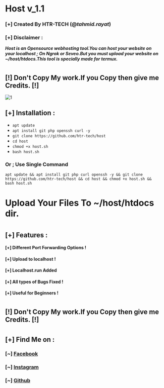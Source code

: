 # Host v_1.1
### [+] Created By HTR-TECH (@***tahmid.rayat***)
### [+] Disclaimer :
***Host is an Opensource webhosting tool.You can host your website on your localhost ; On Ngrok or Seveo.But you must upload your website on ~/host/htdocs.This tool is specially made for termux.***
#
## **[!] Don't Copy My work.If you Copy then give me Credits. [!]**
<img src="https://i.ibb.co/kHhxFjc/1.jpg" alt="1" border="0">

## [+] Installation :

* ```apt update```
* ```apt install git php openssh curl -y```
* ```git clone https://github.com/htr-tech/host```
* ```cd host```
* ```chmod +x host.sh```
* ```bash host.sh```

### Or ; Use Single Command
```
apt update && apt install git php curl openssh -y && git clone https://github.com/htr-tech/host && cd host && chmod +x host.sh && bash host.sh
```
# Upload Your Files To ~/host/htdocs dir.
#
## [+] Features :
#### [+] Different Port Forwarding Options !
#### [+] Upload to localhost !
#### [+] Localhost.run Added
#### [+] All types of Bugs Fixed !
#### [+] Useful for Beginners !
#
## **[!] Don't Copy My work.If you Copy then give me Credits. [!]**
#
## [+] Find Me on :
### [~] [Facebook](https://facebook.com/tahmid.rayat.official/)
### [~] [Instagram](https://instagram.com/tahmid.rayat/)
### [~] [Github](https://github.com/htr-tech/)

